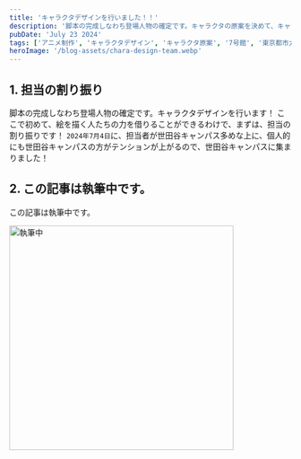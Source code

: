 ```yaml
---
title: 'キャラクタデザインを行いました！！'
description: '脚本の完成しなわち登場人物の確定です。キャラクタの原案を決めて、キャラクタデザインを行います！'
pubDate: 'July 23 2024'
tags: ['アニメ制作', 'キャラクタデザイン', 'キャラクタ原案', '7号館', '東京都市大学']
heroImage: '/blog-assets/chara-design-team.webp'
---
```


## 1. 担当の割り振り

脚本の完成しなわち登場人物の確定です。キャラクタデザインを行います！
ここで初めて、絵を描く人たちの力を借りることができるわけで、まずは、担当の割り振りです！
`2024年7月4日`に、担当者が世田谷キャンパス多めな上に、個人的にも世田谷キャンパスの方がテンションが上がるので、世田谷キャンパスに集まりました！

## 2. この記事は執筆中です。

この記事は執筆中です。


<a href="https://tcu-yamamana.notion.site/5a4c680ae5d64d4992b3478c2e368b7b?pvs=4">
    <img width="400" src="/blog-placeholder-4.jpg" alt="執筆中" />
</a>
